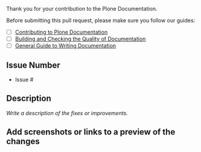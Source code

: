 Thank you for your contribution to the Plone Documentation.

Before submitting this pull request, please make sure you follow our guides:

- [ ] [Contributing to Plone Documentation](https://6.dev-docs.plone.org/contributing/index.html)
- [ ] [Building and Checking the Quality of Documentation](https://6.dev-docs.plone.org/contributing/setup-build.html)
- [ ] [General Guide to Writing Documentation](https://6.dev-docs.plone.org/contributing/writing-docs-guide.html)

## Issue Number

- Issue #

## Description

_Write a description of the fixes or improvements._

## Add screenshots or links to a preview of the changes

